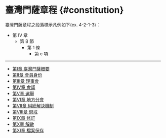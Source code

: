 # 臺灣門薩章程 {#constitution}

臺灣門薩章程之段落標示凡例如下(ex. 4-2-1-3)：

* 第 Ⅳ 章
    * 第 B 節
        * 第 1 條
            * 第 c 項

----

* [第Ⅰ章 臺灣門薩概要](/chapter-01.md)
* [第Ⅱ章 會員身份](/chapter-02.md)
* [第Ⅲ章 理事會](/chapter-03.md)
* [第Ⅳ章 會議](/chapter-04.md)
* [第Ⅴ章 選舉](/chapter-05.md)
* [第Ⅵ章 地方分會](/chapter-06.md)
* [第Ⅶ章 糾紛解決機制](/chapter-07.md)
* [第Ⅷ章 懲戒](/chapter-08.md)
* [第Ⅸ章 修訂](/chapter-09.md)
* [第Ⅹ章 解散](/chapter-10.md)
* [第Ⅺ章 檔案保存](/chapter-11.md)